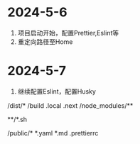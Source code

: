 # 2024-5-6
1. 项目启动开始，配置Prettier,Eslint等
2. 重定向路径至Home

# 2024-5-7
1. 继续配置Eslint，配置Husky

/dist/*
/build
.local
.next
/node_modules/**

**/*.sh

/public/*
*.yaml
*.md
.prettierrc